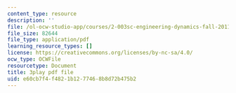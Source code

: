 ```yaml
---
content_type: resource
description: ''
file: /ol-ocw-studio-app/courses/2-003sc-engineering-dynamics-fall-2011/e60cb7f4f4821b1277468b8d72b475b2_tm51lwadMOc.pdf
file_size: 82644
file_type: application/pdf
learning_resource_types: []
license: https://creativecommons.org/licenses/by-nc-sa/4.0/
ocw_type: OCWFile
resourcetype: Document
title: 3play pdf file
uid: e60cb7f4-f482-1b12-7746-8b8d72b475b2
---
```


